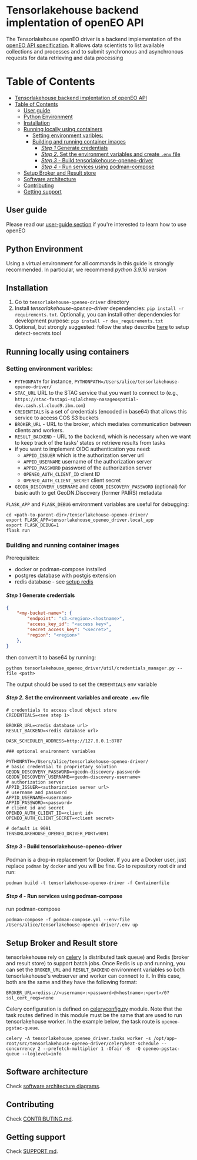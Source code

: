 # Tensorlakehouse backend implentation of openEO API

The Tensorlakehouse openEO driver is a backend implementation of the [openEO API specification](https://openeo.org/documentation/1.0/developers/api/reference.html). It allows data scientists to list available collections and processes and to submit synchronous and asynchronous requests for data retrieving and data processing

# Table of Contents
- [Tensorlakehouse backend implentation of openEO API](#tensorlakehouse-backend-implentation-of-openeo-api)
- [Table of Contents](#table-of-contents)
  - [User guide](#user-guide)
  - [Python Environment](#python-environment)
  - [Installation](#installation)
  - [Running locally using containers](#running-locally-using-containers)
    - [Setting environment varibles:](#setting-environment-varibles)
    - [Building and running container images](#building-and-running-container-images)
      - [*Step 1* Generate credentials](#step-1-generate-credentials)
      - [*Step 2.* Set the environment variables and create  `.env` file](#step-2-set-the-environment-variables-and-create--env-file)
      - [*Step 3* - Build tensorlakehouse-openeo-driver](#step-3---build-tensorlakehouse-openeo-driver)
      - [*Step 4* - Run services using podman-compose](#step-4---run-services-using-podman-compose)
  - [Setup Broker and Result store](#setup-broker-and-result-store)
  - [Software architecture](#software-architecture)
  - [Contributing](#contributing)
  - [Getting support](#getting-support)

## User guide

Please read our [user-guide section](./docs/userguide.md) if you're interested to learn how to use openEO

## Python Environment

Using a virtual environment for all commands in this guide is strongly recommended. In particular, we recommend *python 3.9.16 version*

## Installation

1. Go to `tensorlakehouse-openeo-driver` directory
2. Install *tensorlakehouse-openeo-driver* dependencies: `pip install -r requirements.txt`. Optionally, you can install other dependencies for development purpose: `pip install -r dev_requirements.txt`
3. Optional, but strongly suggested: follow the step describe [here](https://github.com/ibm/detect-secrets) to setup detect-secrets tool

## Running locally using containers

### Setting environment varibles:

 - `PYTHONPATH` for instance, `PYTHONPATH=/Users/alice/tensorlakehouse-openeo-driver/`
 - `STAC_URL` URL to the STAC service that you want to connect to (e.g., `https://stac-fastapi-sqlalchemy-nasageospatial-dev.cash.sl.cloud9.ibm.com`)
 - `CREDENTIALS` is a set of credentials (encoded in base64) that allows this service to access COS S3 buckets
 - `BROKER_URL` - URL to the broker, which mediates communication between clients and workers.
 - `RESULT_BACKEND` - URL to the backend, which is necessary when we want to keep track of the tasks' states or retrieve results from tasks
 - if you want to implement OIDC authentication you need:
   - `APPID_ISSUER`  which is the authorization server url
   - `APPID_USERNAME` username of the authorization server
   - `APPID_PASSWORD` password of the authorization server
   - `OPENEO_AUTH_CLIENT_ID`  client ID
   - `OPENEO_AUTH_CLIENT_SECRET` client secret
 - `GEODN_DISCOVERY_USERNAME` and `GEODN_DISCOVERY_PASSWORD` (optional) for basic auth to get GeoDN.Discovery (former PAIRS) metadata

`FLASK_APP` and `FLASK_DEBUG` environment variables are useful for debugging:

```shell
cd <path-to-parent-dir>/tensorlakehouse-openeo-driver/
export FLASK_APP=tensorlakehouse_openeo_driver.local_app
export FLASK_DEBUG=1
flask run
```

### Building and running container images

Prerequisites: 
- docker or podman-compose installed
- postgres database with postgis extension 
- redis database - see [setup redis](#setup-redis)


#### *Step 1* Generate credentials

```json
{
    "<my-bucket-name>": {
        "endpoint": "s3.<region>.<hostname>",
        "access_key_id": "<access key>",
        "secret_access_key": "<secret>",
        "region": "<region>"
    },
}
```
then convert it to base64 by running:
```shell
python tensorlakehouse_openeo_driver/util/credentials_manager.py --file <path>
```
The output should be used to set the `CREDENTIALS` env variable

#### *Step 2.* Set the environment variables and create  `.env` file
```
# credentials to access cloud object store 
CREDENTIALS=<see step 1>

BROKER_URL=<redis database url>
RESULT_BACKEND=<redis database url>

DASK_SCHEDULER_ADDRESS=http://127.0.0.1:8787

### optional environment variables

PYTHONPATH=/Users/alice/tensorlakehouse-openeo-driver/
# basic credential to proprietary solution
GEODN_DISCOVERY_PASSWORD=<geodn-discovery-password>
GEODN_DISCOVERY_USERNAME=<geodn-discovery-username>
# authorization server
APPID_ISSUER=<authorization server url>
# username and password
APPID_USERNAME=<username>
APPID_PASSWORD=<password>
# client id and secret
OPENEO_AUTH_CLIENT_ID=<client id>
OPENEO_AUTH_CLIENT_SECRET=<client secret>

# default is 9091
TENSORLAKEHOUSE_OPENEO_DRIVER_PORT=9091

```

#### *Step 3* - Build tensorlakehouse-openeo-driver

Podman is a drop-in replacement for Docker. If you are a Docker user, just replace `podman` by `docker` and you will be fine. Go to repository root dir and run:
```shell
podman build -t tensorlakehouse-openeo-driver -f Containerfile
```


#### *Step 4* - Run services using podman-compose

 
run podman-compose 

```shell
podman-compose -f podman-compose.yml --env-file /Users/alice/tensorlakehouse-openeo-driver/.env up
```

## Setup Broker and Result store

tensorlakehouse rely on [celery](https://docs.celeryq.dev/en/stable/getting-started/introduction.html) (a distributed task queue) and Redis (broker and result store) to support batch jobs. Once Redis is up and running, you can set the `BROKER_URL` and `RESULT_BACKEND` environment variables so both tensorlakehouse's webserver and worker can connect to it. In this case, both are the same and they have the following format:

```
BROKER_URL=rediss://<username>:<password>@<hostname>:<port>/0?ssl_cert_reqs=none
```

Celery configuration is defined on [celeryconfig.py](./tensorlakehouse_openeo_driver/celeryconfig.py) module. Note that the task routes defined in this module must be the same that are used to run tensorlakehouse worker. In the example below, the task route is `openeo-pgstac-queue`.

```
celery -A tensorlakehouse_openeo_driver.tasks worker -s /opt/app-root/src/tensorlakehouse-openeo-driver/celerybeat-schedule --concurrency 2 --prefetch-multiplier 1 -Ofair -B  -Q openeo-pgstac-queue --loglevel=info
```

## Software architecture

Check [software architecture diagrams](./docs/software-arch.md).

## Contributing

Check [CONTRIBUTING.md](.github/CONTRIBUTING.md).

## Getting support

Check [SUPPORT.md](.github/SUPPORT.md).


